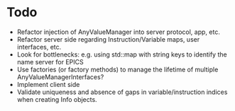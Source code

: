 # Todo

* Refactor injection of AnyValueManager into server protocol, app, etc.
* Refactor server side regarding Instruction/Variable maps, user interfaces, etc.
* Look for bottlenecks: e.g. using std::map with string keys to identify the name server for EPICS
* Use factories (or factory methods) to manage the lifetime of multiple AnyValueManagerInterfaces?
* Implement client side
* Validate uniqueness and absence of gaps in variable/instruction indices when creating Info objects.
